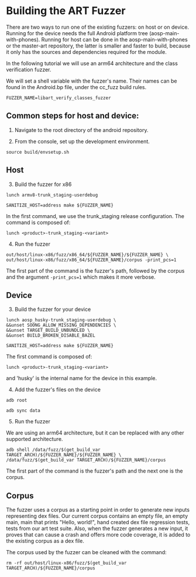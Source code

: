 # Building the ART Fuzzer

There are two ways to run one of the existing fuzzers: on host or on device.
Running for the device needs the full Android platform tree (aosp-main-with-phones).
Running for host can be done in the aosp-main-with-phones or the master-art
repository, the latter is smaller and faster to build, because it only has
the sources and dependencies required for the module.

In the following tutorial we will use an arm64 architecture and
the class verification fuzzer. 

We will set a shell variable with the fuzzer's name.
Their names can be found in the Android.bp file, under the cc_fuzz build rules.

```
FUZZER_NAME=libart_verify_classes_fuzzer
```

## Common steps for host and device:

1. Navigate to the root directory of the android repository.

2. From the console, set up the development environment.
```
source build/envsetup.sh
```


## Host

3. Build the fuzzer for x86
 ```
lunch armv8-trunk_staging-userdebug
```
```
SANITIZE_HOST=address make ${FUZZER_NAME}
```

In the first command, we use the trunk_staging release configuration. 
The command is composed of:
```
lunch <product>-trunk_staging-<variant>
```

4. Run the fuzzer
```
out/host/linux-x86/fuzz/x86_64/${FUZZER_NAME}/${FUZZER_NAME} \
out/host/linux-x86/fuzz/x86_64/${FUZZER_NAME}/corpus -print_pcs=1
```

The first part of the command is the fuzzer's path, followed by the
corpus and the argument `-print_pcs=1` which makes it more verbose.



## Device

3. Build the fuzzer for your device
```
lunch aosp_husky-trunk_staging-userdebug \
&&unset SOONG_ALLOW_MISSING_DEPENDENCIES \
&&unset TARGET_BUILD_UNBUNDLED \
&&unset BUILD_BROKEN_DISABLE_BAZEL
```

```
SANITIZE_HOST=address make ${FUZZER_NAME}
```

The first command is composed of:
```
lunch <product>-trunk_staging-<variant>
```
and 'husky' is the internal name for the device in this example.


4. Add the fuzzer's files on the device

```
adb root
```

```
adb sync data
```

5. Run the fuzzer

We are using an arm64 architecture, but it can be replaced with any other
supported architecture.


```
adb shell /data/fuzz/$(get_build_var TARGET_ARCH)/${FUZZER_NAME}/${FUZZER_NAME} \
/data/fuzz/$(get_build_var TARGET_ARCH)/${FUZZER_NAME}/corpus
```

The first part of the command is the fuzzer's path and the next one is the corpus.

## Corpus

The fuzzer uses a corpus as a starting point in order to generate new inputs
representing dex files.
Our current corpus contains an empty file, an empty main,
main that prints "Hello, world!", hand created dex file regression tests,
tests from our art test suite. Also, when the fuzzer generates a new
input, it proves that can cause a crash and offers more code coverage,
it is added to the existing corpus as a dex file.

The corpus used by the fuzzer can be cleaned with the command:

```
rm -rf out/host/linux-x86/fuzz/$(get_build_var TARGET_ARCH)/${FUZZER_NAME}/corpus
```

